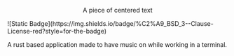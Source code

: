 <p style="text-align: center;">A piece of centered text</p>
![Static Badge](https://img.shields.io/badge/%C2%A9_BSD_3--Clause-License-red?style=for-the-badge)

A rust based application made to have music on while working in a terminal.
